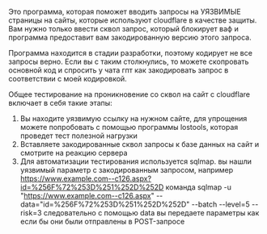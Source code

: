 Это программа, которая поможет вводить запросы на УЯЗВИМЫЕ страницы на сайты, которые используют cloudflare в качестве защиты. Вам нужно только ввести сквол запрос, который блокирует ваф 
и программа предоставит вам закодированную версию этого запроса.

Программа находится в стадии разработки, поэтому кодирует не все запросы верно. Если вы с таким столкнулись, то можете скопровать основной код и спросить у чата гпт как
закодировать запрос в соответствии с моей кодировкой.

Общее тестирование на проникновение со сквол на сайт с cloudflare включает в себя такие этапы:
1. Вы находите уязвимую ссылку на нужном сайте, для упрощения можете попробовать с помощью программы lostools, которая проведет тест полезной нагрузки
2. Вставляете закодированные сквол запросы к базе данных на сайт и смотрите на реакцию сервера
3. Для автоматизации тестирования используется sqlmap. вы нашли уязвимый параметр с закодированным запросом, например https://www.example.com--c126.aspx?id=%256F%72%253D%251%252D%252D
команда sqlmap -u "https://www.example.com--c126.aspx" --data="id=%256F%72%253D%251%252D%252D" --batch --level=5 --risk=3
следовательно с помощью data вы передаете параметры как если бы они были отправлены в POST-запросе
